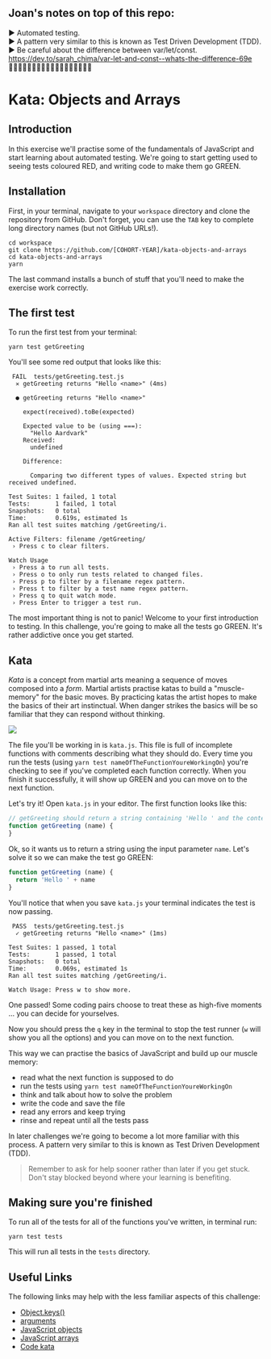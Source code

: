 ## Joan's notes on top of this repo:   
:arrow_forward: Automated testing.     
:arrow_forward: A pattern very similar to this is known as Test Driven Development (TDD).      
:arrow_forward: Be careful about the difference between var/let/const. https://dev.to/sarah_chima/var-let-and-const--whats-the-difference-69e        
:dolphin::dolphin::dolphin::dolphin::dolphin::dolphin::dolphin::dolphin::dolphin::dolphin::dolphin::dolphin::dolphin::dolphin::dolphin::dolphin::dolphin::dolphin:    
# Kata: Objects and Arrays

## Introduction

In this exercise we'll practise some of the fundamentals of JavaScript and start learning about automated testing. We're going to start getting used to seeing tests coloured RED, and writing code to make them go GREEN.


## Installation

First, in your terminal, navigate to your `workspace` directory and clone the repository from GitHub. Don't forget, you can use the `TAB` key to complete long directory names (but not GitHub URLs!).

```
cd workspace
git clone https://github.com/[COHORT-YEAR]/kata-objects-and-arrays
cd kata-objects-and-arrays
yarn
```

The last command installs a bunch of stuff that you'll need to make the exercise work correctly.


## The first test

To run the first test from your terminal:

```
yarn test getGreeting
```

You'll see some red output that looks like this:

```
 FAIL  tests/getGreeting.test.js
  ✕ getGreeting returns "Hello <name>" (4ms)

  ● getGreeting returns "Hello <name>"

    expect(received).toBe(expected)

    Expected value to be (using ===):
      "Hello Aardvark"
    Received:
      undefined

    Difference:

      Comparing two different types of values. Expected string but received undefined.

Test Suites: 1 failed, 1 total
Tests:       1 failed, 1 total
Snapshots:   0 total
Time:        0.619s, estimated 1s
Ran all test suites matching /getGreeting/i.

Active Filters: filename /getGreeting/
 › Press c to clear filters.

Watch Usage
 › Press a to run all tests.
 › Press o to only run tests related to changed files.
 › Press p to filter by a filename regex pattern.
 › Press t to filter by a test name regex pattern.
 › Press q to quit watch mode.
 › Press Enter to trigger a test run.
```

The most important thing is not to panic! Welcome to your first introduction to testing. In this challenge, you're going to make all the tests go GREEN. It's rather addictive once you get started.


## Kata

_Kata_ is a concept from martial arts meaning a sequence of moves composed into a _form_. Martial artists practise katas to build a "muscle-memory" for the basic moves. By practicing katas the artist hopes to make the basics of their art instinctual. When danger strikes the basics will be so familiar that they can respond without thinking.

![](https://49.media.tumblr.com/10c948900ec4276131e45047bb3846a4/tumblr_n3005tWnBf1s6my4qo1_500.gif)

The file you'll be working in is `kata.js`. This file is full of incomplete functions with comments describing what they should do. Every time you run the tests (using `yarn test nameOfTheFunctionYoureWorkingOn`) you're checking to see if you've completed each function correctly. When you finish it successfully, it will show up GREEN and you can move on to the next function.

Let's try it! Open `kata.js` in your editor. The first function looks like this:

```js
// getGreeting should return a string containing 'Hello ' and the contents of `name`
function getGreeting (name) {
}
```

Ok, so it wants us to return a string using the input parameter `name`. Let's solve it so we can make the test go GREEN:

```js
function getGreeting (name) {
  return 'Hello ' + name
}
```

You'll notice that when you save `kata.js` your terminal indicates the test is now passing.

```
 PASS  tests/getGreeting.test.js
  ✓ getGreeting returns "Hello <name>" (1ms)

Test Suites: 1 passed, 1 total
Tests:       1 passed, 1 total
Snapshots:   0 total
Time:        0.069s, estimated 1s
Ran all test suites matching /getGreeting/i.

Watch Usage: Press w to show more.
```

One passed! Some coding pairs choose to treat these as high-five moments ... you can decide for yourselves.

Now you should press the `q` key in the terminal to stop the test runner (`w` will show you all the options) and you can move on to the next function.

This way we can practise the basics of JavaScript and build up our muscle memory:

 * read what the next function is supposed to do
 * run the tests using `yarn test nameOfTheFunctionYoureWorkingOn`
 * think and talk about how to solve the problem
 * write the code and save the file
 * read any errors and keep trying
 * rinse and repeat until all the tests pass

In later challenges we're going to become a lot more familiar with this process. A pattern very similar to this is known as Test Driven Development (TDD).

> Remember to ask for help sooner rather than later if you get stuck. Don't stay blocked beyond where your learning is benefiting.


## Making sure you're finished

To run all of the tests for all of the functions you've written, in terminal run:

```
yarn test tests
```

This will run all tests in the `tests` directory.


## Useful Links

The following links may help with the less familiar aspects of this challenge:

- [Object.keys()](https://developer.mozilla.org/en-US/docs/Web/JavaScript/Reference/Global_Objects/Object/keys)
- [arguments](https://developer.mozilla.org/en-US/docs/Web/JavaScript/Reference/Functions/arguments)
- [JavaScript objects](https://developer.mozilla.org/en-US/docs/Web/JavaScript/Reference/Global_Objects/Object)
- [JavaScript arrays](https://developer.mozilla.org/en-US/docs/Web/JavaScript/Reference/Global_Objects/Array)
- [Code kata](https://en.wikipedia.org/wiki/Kata_(programming))

